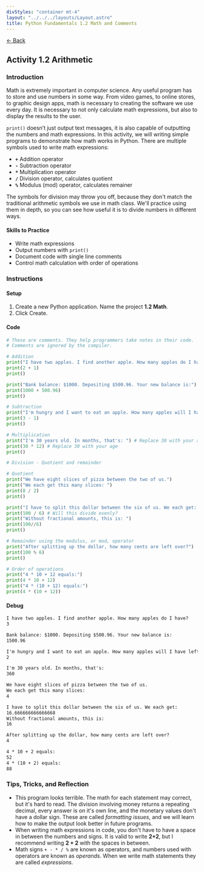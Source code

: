 ```yaml
---
divStyles: "container mt-4"
layout: "../../../layouts/Layout.astro"
title: Python Fundamentals 1.2 Math and Comments
---
```


[← Back](/python-fundamentals/)

## Activity 1.2 Arithmetic

### Introduction

Math is extremely important in computer science. Any useful program has to store and use numbers in some way. From video games, to online stores, to graphic design apps, math is necessary to creating the software we use every day. It is necessary to not only calculate math expressions, but also to display the results to the user.

`print()` doesn’t just output text messages, it is also capable of outputting the numbers and math expressions. In this activity, we will writing simple programs to demonstrate how math works in Python. There are multiple symbols used to write math expressions:

- **`+`** Addition operator
- **`-`** Subtraction operator
- **`*`** Multiplication operator
- **`/`** Division operator, calculates quotient
- **`%`** Modulus (mod) operator, calculates remainer

The symbols for division may throw you off, because they don't match the traditional arithmetic symbols we use in math class. We'll practice using them in depth, so you can see how useful it is to divide numbers in different ways.

#### Skills to Practice

- Write math expressions
- Output numbers with `print()`
- Document code with single line comments
- Control math calculation with order of operations

### Instructions

#### Setup

1. Create a new Python application. Name the project **1.2 Math**.
2. Click Create.

#### Code

```python
# These are comments. They help programmers take notes in their code.
# Comments are ignored by the compiler.

# Addition
print("I have two apples. I find another apple. How many apples do I have?")
print(2 + 1)
print()

print("Bank balance: $1000. Depositing $500.96. Your new balance is:")
print(1000 + 500.96)
print()

# Subtraction
print("I'm hungry and I want to eat an apple. How many apples will I have left?")
print(3 - 1)
print()

# Multiplication
print("I'm 30 years old. In months, that's: ") # Replace 30 with your age
print(30 * 12) # Replace 30 with your age
print()

# Division - Quotient and remainder

# Quotient
print("We have eight slices of pizza between the two of us.")
print("We each get this many slices: ")
print(8 / 2)
print()

print("I have to split this dollar between the six of us. We each get: ")
print(100 / 6) # Will this divide evenly?
print("Without fractional amounts, this is: ")
print(100//6)
print()

# Remainder using the modulus, or mod, operator
print("After splitting up the dollar, how many cents are left over?")
print(100 % 6)
print()

# Order of operations
print("4 * 10 + 12 equals:")
print(4 * 10 + 12)
print("4 * (10 + 12) equals:")
print(4 * (10 + 12))
```

#### Debug

```txt
I have two apples. I find another apple. How many apples do I have?
3

Bank balance: $1000. Depositing $500.96. Your new balance is:
1500.96

I'm hungry and I want to eat an apple. How many apples will I have left?
2

I'm 30 years old. In months, that's:
360

We have eight slices of pizza between the two of us.
We each get this many slices:
4

I have to split this dollar between the six of us. We each get:
16.666666666666668
Without fractional amounts, this is:
16

After splitting up the dollar, how many cents are left over?
4

4 * 10 + 2 equals:
52
4 * (10 + 2) equals:
88
```

### Tips, Tricks, and Reflection

- This program looks terrible. The math for each statement may correct, but it's hard to read. The division involving money returns a repeating decimal, every answer is on it's own line, and the monetary values don't have a dollar sign. These are called _formatting issues_, and we will learn how to make the output look better in future programs.
- When writing math expressions in code, you don't have to have a space in between the numbers and signs. It is valid to write **2+2**, but I recommend writing **2 + 2** with the spaces in between.
- Math signs `+ - * / %` are known as operators, and numbers used with operators are known as _operands_. When we write math statements they are called _expressions_.
